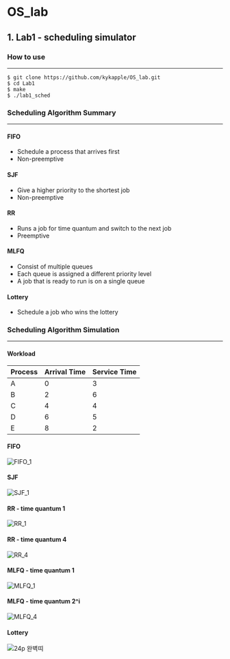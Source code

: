# OS_lab

## 1. Lab1 - scheduling simulator

### How to use
---------------
  ```
  $ git clone https://github.com/kykapple/OS_lab.git
  $ cd Lab1
  $ make
  $ ./lab1_sched
  ```
  
  
### Scheduling Algorithm Summary
---------------
#### FIFO
- Schedule a process that arrives first
- Non-preemptive

#### SJF
- Give a higher priority to the shortest job
- Non-preemptive

#### RR
- Runs a job for time quantum and switch to the next job
- Preemptive

#### MLFQ
- Consist of multiple queues
- Each queue is assigned a different priority level
- A job that is ready to run is on a single queue

#### Lottery
- Schedule a job who wins the lottery



### Scheduling Algorithm Simulation
---------------
#### Workload
| Process | Arrival Time  | Service Time  |
|---------|---------------|---------------|
|    A    |      0        |       3       |
|    B    |      2        |       6       |
|    C    |      4        |       4       |
|    D    |      6        |       5       |
|    E    |      8        |       2       |

#### FIFO
![FIFO_1](https://user-images.githubusercontent.com/76088639/113154865-68ad1500-9273-11eb-85c9-0be42939ce04.PNG)

#### SJF
![SJF_1](https://user-images.githubusercontent.com/76088639/113154908-75316d80-9273-11eb-8daf-a8893f1b8760.PNG)

#### RR - time quantum 1
![RR_1](https://user-images.githubusercontent.com/76088639/113154928-7a8eb800-9273-11eb-8e52-a40955e9e3c8.PNG)

#### RR - time quantum 4
![RR_4](https://user-images.githubusercontent.com/76088639/113154935-7bbfe500-9273-11eb-893c-62c34c2437b1.PNG)

#### MLFQ - time quantum 1
![MLFQ_1](https://user-images.githubusercontent.com/76088639/113154943-7e223f00-9273-11eb-884b-5619b3afb997.PNG)

#### MLFQ - time quantum 2^i
![MLFQ_4](https://user-images.githubusercontent.com/76088639/113154948-7f536c00-9273-11eb-8bca-c1230fffec8c.PNG)

#### Lottery
![24p 완벽띠](https://user-images.githubusercontent.com/76088639/113155028-909c7880-9273-11eb-9029-d18e89efe1d9.PNG)


